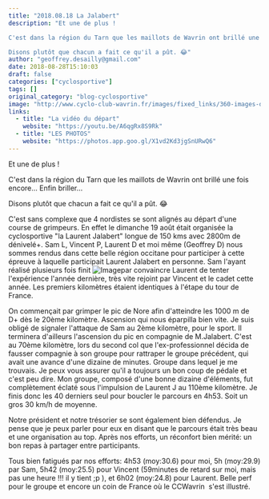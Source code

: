 ```yaml
---
title: "2018.08.18 La Jalabert"
description: "Et une de plus !

C'est dans la région du Tarn que les maillots de Wavrin ont brillé une fois encore... Enfin briller...

Disons plutôt que chacun a fait ce qu'il a pût. 😂"
author: "geoffrey.desailly@gmail.com"
date: 2018-08-28T15:10:03
draft: false
categories: ["cyclosportive"]
tags: []
original_category: "blog-cyclosportive"
image: "http://www.cyclo-club-wavrin.fr/images/fixed_links/360-images-dab64454-w1024-h768-no.jpg"
links:
  - title: "La vidéo du départ"
    website: "https://youtu.be/A6qgRx8S9Rk"
  - title: "LES PHOTOS"
    website: "https://photos.app.goo.gl/X1vd2Kd3jgSnURwQ6"
---
```


Et une de plus !

C'est dans la région du Tarn que les maillots de Wavrin ont brillé une fois encore... Enfin briller...

Disons plutôt que chacun a fait ce qu'il a pût.&nbsp;😂

<!--more-->

C'est sans complexe que 4 nordistes se sont alignés au départ d'une course de grimpeurs. En effet le dimanche 19 août était organisée la cyclosportive "la Laurent Jalabert" longue de 150 kms avec 2800m de dénivelé+. Sam L, Vincent P, Laurent D et moi même (Geoffrey D) nous sommes rendus dans cette belle région occitane pour participer à cette épreuve à laquelle participait Laurent Jalabert en personne. Sam l'ayant réalisé plusieurs fois finit ![Image](images/fixed_links/360-fulltext-319a8c6e-w692-h922-no.jpg)par convaincre Laurent de tenter l'expérience l'année dernière, très vite rejoint par Vincent et le cadet cette année. Les premiers kilomètres étaient identiques à l'étape du tour de France.

 On commençait par grimper le pic de Nore afin d'atteindre les 1000 m de D+ dès le 20ème kilomètre. Ascension qui nous éparpilla bien vite. Je suis obligé de signaler l'attaque de Sam au 2ème kilomètre, pour le sport. Il terminera d'ailleurs l'ascension du pic en compagnie de M.Jalabert. C'est au 70ème kilomètre, lors du second col que l'ex-professionnel décida de fausser compagnie à son groupe pour rattraper le groupe précédent, qui avait une avance d'une dizaine de minutes. Groupe dans lequel je me trouvais. Je peux vous assurer qu'il a toujours un bon coup de pédale et c'est peu dire. Mon groupe, composé d'une bonne dizaine d'éléments, fut complètement éclaté sous l'impulsion de Laurent J au 110ème kilomètre. Je finis donc les 40 derniers seul pour boucler le parcours en 4h53. Soit un gros 30 km/h de moyenne.

 Notre président et notre trésorier se sont également bien défendus. Je pense que je peux parler pour eux en disant que le parcours était très beau et une organisation au top. Après nos efforts, un réconfort bien mérité: un bon repas à partager entre participants.

Tous bien fatigués par nos efforts: 4h53 (moy:30.6) pour moi, 5h (moy:29.9) par Sam, 5h42 (moy:25.5) pour Vincent (59minutes de retard sur moi, mais pas une heure !!! il y tient ;p ), et 6h02 (moy:24.8) pour Laurent. Belle perf pour le groupe et encore un coin de France où le CCWavrin&nbsp; s'est illustré.